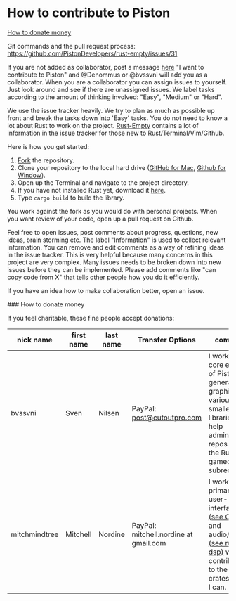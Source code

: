 # How to contribute to Piston

<a href="#donate_money">How to donate money</a>

Git commands and the pull request process: https://github.com/PistonDevelopers/rust-empty/issues/31

If you are not added as collaborator, post a message [here](https://github.com/PistonDevelopers/piston/issues/70) "I want to contribute to Piston" and @Denommus or @bvssvni will add you as a collaborator. When you are a collaborator you can assign issues to yourself. Just look around and see if there are unassigned issues. We label tasks according to the amount of thinking involved: "Easy", "Medium" or "Hard".

We use the issue tracker heavily. We try to plan as much as possible up front and break the tasks down into 'Easy' tasks. You do not need to know a lot about Rust to work on the project. [Rust-Empty](https://github.com/pistondevelopers/rust-empty) contains a lot of information in the issue tracker for those new to Rust/Terminal/Vim/Github.

Here is how you get started:

1. [Fork](https://github.com/PistonDevelopers/piston/fork) the repository.
2. Clone your repository to the local hard drive ([GitHub for Mac](https://mac.github.com/), [Github for Window](https://windows.github.com/)).
3. Open up the Terminal and navigate to the project directory.
4. If you have not installed Rust yet, download it [here](http://www.rust-lang.org/).
5. Type `cargo build` to build the library.

You work against the fork as you would do with personal projects. When you want review of your code, open up a pull request on Github.

Feel free to open issues, post comments about progress, questions, new ideas, brain storming etc. The label "Information" is used to collect relevant information. You can remove and edit comments as a way of refining ideas in the issue tracker. This is very helpful because many concerns in this project are very complex. Many issues needs to be broken down into new issues before they can be implemented. Please add comments like "can copy code from X" that tells other people how you do it efficiently.

If you have an idea how to make collaboration better, open an issue.

<a name="donate_money" />
### How to donate money

If you feel charitable, these fine people accept donations:

| nick name | first name | last name | Transfer Options | comment |
|---------------|---------------|---------------|-------------------|--------------|
| bvssvni | Sven | Nilsen | PayPal: post@cutoutpro.com | I work on the core engine of Piston, general graphics, various smaller libraries and help administering repos and the Rust gamedev subreddit |
| mitchmindtree | Mitchell | Nordine | PayPal: mitchell.nordine at gmail.com | I work primarily on user-interface [(see Conrod)](https://github.com/PistonDevelopers/conrod) and audio/dsp [(see rust-dsp)](https://github.com/PistonDevelopers/rust-dsp) while contributing to the other crates where I can. |
